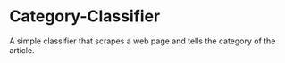 # Category-Classifier
A simple classifier that scrapes a web page and tells the category of the article.
